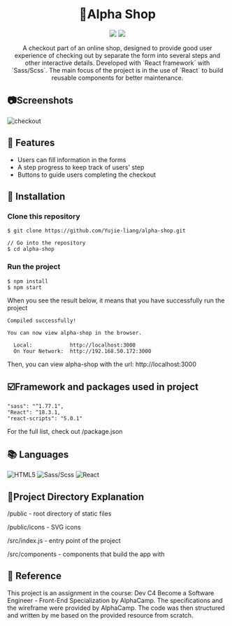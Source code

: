 
# <div align='center'>:womans_clothes:Alpha Shop</div>

<div align='center'>
<p>
    <img src="https://img.shields.io/badge/Sass/Scss-1.77.0-pink"/>
    <img src="https://img.shields.io/badge/React-18.3.1-blue"/>
</p>
<p>
A checkout part of an online shop, designed to provide good user experience of checking out by separate the form into several steps and other interactive details. Developed with `React framework` with `Sass/Scss`. The main focus of the project is in the use of `React` to build reusable components for better maintenance.
</p>
</div>  

## :camera:Screenshots
![checkout](https://i.imgur.com/NneNQyl.png)

## :star2: Features

- Users can fill information in the forms<br>
- A step progress to keep track of users' step<br>
- Buttons to guide users completing the checkout<br>


## :diamond_shape_with_a_dot_inside: Installation



### Clone this repository

```
$ git clone https://github.com/Yujie-liang/alpha-shop.git

// Go into the repository
$ cd alpha-shop

```

### Run the project

```
$ npm install
$ npm start 
```
When you see the result below, it means that you have successfully run the project
```
Compiled successfully!

You can now view alpha-shop in the browser.

  Local:            http://localhost:3000
  On Your Network:  http://192.168.50.172:3000

```
Then, you can view alpha-shop with the url: http://localhost:3000



## :ballot_box_with_check:Framework and packages used in project
```
"sass": "^1.77.1",
"React": ^18.3.1,
"react-scripts": "5.0.1"
```
For the full list, check out /package.json
## :books: Languages

<div>
<img alt="HTML5" src="https://img.shields.io/badge/html5%20-%23E34F26.svg?&style=for-the-badge&logo=html5&logoColor=white"/>
<img alt="Sass/Scss" src="https://img.shields.io/badge/SASS%20-hotpink.svg?&style=for-the-badge&logo=SASS&logoColor=white"/>
<img alt="React" src="https://img.shields.io/badge/react-%2320232a.svg?style=for-the-badge&logo=react&logoColor=%2361DAFB"/>



## :floppy_disk:Project Directory Explanation
/public - root directory of static files

/public/icons - SVG icons

/src/index.js - entry point of the project

/src/components - components that build the app with

## 💎 Reference
This project is an assignment in the course:
Dev C4 Become a Software Engineer - Front-End Specialization by AlphaCamp. The specifications and the wireframe were provided by AlphaCamp. The code was then structured and written by me based on the provided resource from scratch.